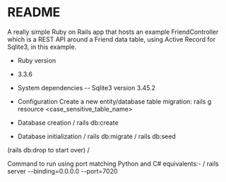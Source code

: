 # README
A really simple Ruby on Rails app that hosts an example FriendController which is a REST API around a Friend data table, using Active Record for Sqlite3, in this example.

* Ruby version
- 3.3.6
* System dependencies
-- Sqlite3 version 3.45.2

* Configuration
Create a new entity/database table migration: rails g resource <case_sensitive_table_name>


* Database creation /
rails db:create

* Database initialization /
rails db:migrate /
rails db:seed 

(rails db:drop to start over)  /

Command to run using port matching Python and C# equivalents:- /
rails server --binding=0.0.0.0 --port=7020

